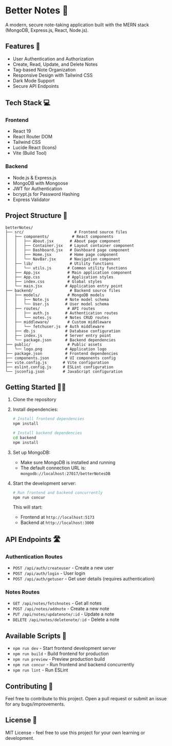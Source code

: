 # Better Notes 📝

A modern, secure note-taking application built with the MERN stack (MongoDB, Express.js, React, Node.js).

## Features 🚀

- User Authentication and Authorization
- Create, Read, Update, and Delete Notes
- Tag-based Note Organization
- Responsive Design with Tailwind CSS
- Dark Mode Support
- Secure API Endpoints

## Tech Stack 💻

### Frontend

- React 19
- React Router DOM
- Tailwind CSS
- Lucide React (Icons)
- Vite (Build Tool)

### Backend

- Node.js & Express.js
- MongoDB with Mongoose
- JWT for Authentication
- bcrypt.js for Password Hashing
- Express Validator

## Project Structure 📂

```
betterNotes/
├── src/                      # Frontend source files
│   ├── components/          # React components
│   │   ├── About.jsx       # About page component
│   │   ├── Container.jsx   # Layout container component
│   │   ├── Dashboard.jsx   # Dashboard page component
│   │   ├── Home.jsx        # Home page component
│   │   └── NavBar.jsx      # Navigation component
│   ├── lib/                # Utility functions
│   │   └── utils.js       # Common utility functions
│   ├── App.jsx            # Main application component
│   ├── App.css            # Application styles
│   ├── index.css          # Global styles
│   └── main.jsx          # Application entry point
├── backend/                # Backend source files
│   ├── models/            # MongoDB models
│   │   ├── Note.js       # Note model schema
│   │   └── User.js       # User model schema
│   ├── routes/            # API routes
│   │   ├── auth.js       # Authentication routes
│   │   └── notes.js      # Notes CRUD routes
│   ├── middleware/        # Custom middleware
│   │   └── fetchuser.js  # Auth middleware
│   ├── db.js             # Database configuration
│   ├── index.js          # Server entry point
│   └── package.json      # Backend dependencies
├── public/                # Public assets
│   └── logo.png          # Application logo
├── package.json          # Frontend dependencies
├── components.json       # UI components config
├── vite.config.js       # Vite configuration
├── eslint.config.js     # ESLint configuration
└── jsconfig.json        # JavaScript configuration
```

## Getting Started 🏃‍♂️

1. Clone the repository
2. Install dependencies:

   ```bash
   # Install frontend dependencies
   npm install

   # Install backend dependencies
   cd backend
   npm install
   ```

3. Set up MongoDB:

   - Make sure MongoDB is installed and running
   - The default connection URL is: `mongodb://localhost:27017/betterNotesDB`

4. Start the development server:

   ```bash
   # Run frontend and backend concurrently
   npm run concur
   ```

   This will start:

   - Frontend at `http://localhost:5173`
   - Backend at `http://localhost:3000`

## API Endpoints 🛣️

### Authentication Routes

- `POST /api/auth/createuser` - Create a new user
- `POST /api/auth/login` - User login
- `POST /api/auth/getuser` - Get user details (requires authentication)

### Notes Routes

- `GET /api/notes/fetchnotes` - Get all notes
- `POST /api/notes/addnote` - Create a new note
- `PUT /api/notes/updatenote/:id` - Update a note
- `DELETE /api/notes/deletenote/:id` - Delete a note

## Available Scripts 📜

- `npm run dev` - Start frontend development server
- `npm run build` - Build frontend for production
- `npm run preview` - Preview production build
- `npm run concur` - Run frontend and backend concurrently
- `npm run lint` - Run ESLint

## Contributing 🤝

Feel free to contribute to this project. Open a pull request or submit an issue for any bugs/improvements.

## License 📄

MIT License - feel free to use this project for your own learning or development.
